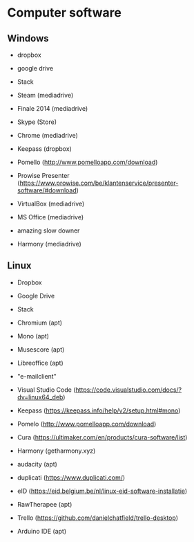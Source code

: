 # Computer software

## Windows
- dropbox
- google drive
- Stack

- Steam (mediadrive)
- Finale 2014 (mediadrive)
- Skype (Store)
- Chrome (mediadrive)
- Keepass (dropbox)
- Pomello (http://www.pomelloapp.com/download)
- Prowise Presenter (https://www.prowise.com/be/klantenservice/presenter-software/#download)
- VirtualBox (mediadrive)
- MS Office (mediadrive)
- amazing slow downer
- Harmony (mediadrive)



## Linux
- Dropbox
- Google Drive
- Stack

- Chromium (apt)
- Mono (apt)
- Musescore (apt)
- Libreoffice (apt)
- "e-mailclient"
- Visual Studio Code (https://code.visualstudio.com/docs/?dv=linux64_deb)
- Keepass (https://keepass.info/help/v2/setup.html#mono)
- Pomelo (http://www.pomelloapp.com/download)
- Cura (https://ultimaker.com/en/products/cura-software/list)
- Harmony (getharmony.xyz)
- audacity (apt)
- duplicati (https://www.duplicati.com/)
- eID (https://eid.belgium.be/nl/linux-eid-software-installatie)
- RawTherapee (apt)
- Trello (https://github.com/danielchatfield/trello-desktop)
- Arduino IDE (apt)